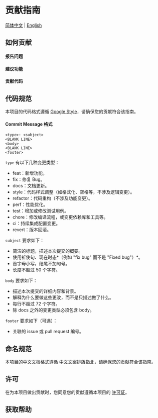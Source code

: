 # 贡献指南

[简体中文](./CONTRIBUTING.md) | [English](./CONTRIBUTING_en.md)

## 如何贡献

#### 报告问题

#### 建议功能

#### 贡献代码

## 代码规范

本项目的代码格式遵循 [Google Style](https://google.github.io/styleguide/pyguide.html)，请确保您的贡献符合该指南。

#### Commit Message 格式

```text
<type>: <subject>
<BLANK LINE>
<body>
<BLANK LINE>
<footer>
```

`type` 有以下几种变更类型：

-   feat：新增功能。
-   fix：修复 Bug。
-   docs：文档更新。
-   style：代码样式调整（如格式化、空格等，不涉及逻辑变更）。
-   refactor：代码重构（不涉及功能变更）。
-   perf：性能优化。
-   test：增加或修改测试用例。
-   chore：修改编译流程，或变更依赖库和工具等。
-   ci：持续集成配置变更。
-   revert：版本回滚。

`subject` 要求如下：

-   简洁的标题，描述本次提交的概要。
-   使用祈使句、现在时态*（例如 "fix bug" 而不是 "Fixed bug"）*。
-   首字母小写，结尾不加句号。
-   长度不超过 50 个字符。

`body` 要求如下：

-   描述本次提交的详细内容和背景。
-   解释为什么要做这些更改，而不是只描述做了什么。
-   每行不超过 72 个字符。
-   除 docs 之外的变更类型必须包含 body。

`footer` 要求如下（可选）：

-   关联的 issue 或 pull request 编号。

## 命名规范

本项目的中文文档格式遵循 [中文文案排版指北](https://github.com/sparanoid/chinese-copywriting-guidelines)，请确保您的贡献符合该指南。

## 许可

在为本项目做出贡献时，您同意您的贡献遵循本项目的 [许可证](../LICENSE.md)。

## 获取帮助
